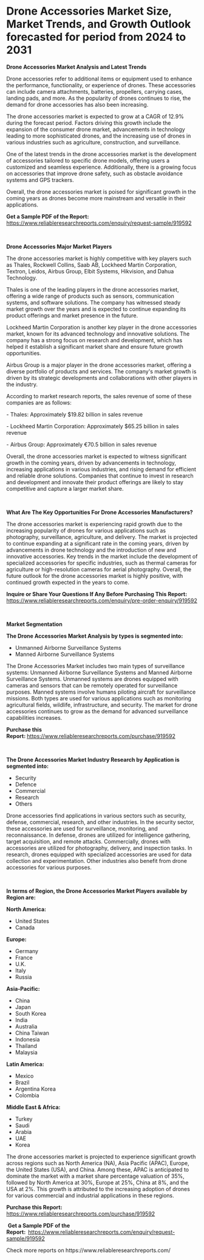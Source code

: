 <p><h1>Drone Accessories Market Size, Market Trends, and Growth Outlook forecasted for period from 2024 to 2031</h1></p><p><strong>Drone Accessories Market Analysis and Latest Trends</strong></p>
<p><p>Drone accessories refer to additional items or equipment used to enhance the performance, functionality, or experience of drones. These accessories can include camera attachments, batteries, propellers, carrying cases, landing pads, and more. As the popularity of drones continues to rise, the demand for drone accessories has also been increasing.</p><p>The drone accessories market is expected to grow at a CAGR of 12.9% during the forecast period. Factors driving this growth include the expansion of the consumer drone market, advancements in technology leading to more sophisticated drones, and the increasing use of drones in various industries such as agriculture, construction, and surveillance.</p><p>One of the latest trends in the drone accessories market is the development of accessories tailored to specific drone models, offering users a customized and seamless experience. Additionally, there is a growing focus on accessories that improve drone safety, such as obstacle avoidance systems and GPS trackers.</p><p>Overall, the drone accessories market is poised for significant growth in the coming years as drones become more mainstream and versatile in their applications.</p></p>
<p><strong>Get a Sample PDF of the Report:&nbsp;</strong> <a href="https://www.reliableresearchreports.com/enquiry/request-sample/919592">https://www.reliableresearchreports.com/enquiry/request-sample/919592</a></p>
<p>&nbsp;</p>
<p><strong>Drone Accessories Major Market Players</strong></p>
<p><p>The drone accessories market is highly competitive with key players such as Thales, Rockwell Collins, Saab AB, Lockheed Martin Corporation, Textron, Leidos, Airbus Group, Elbit Systems, Hikvision, and Dahua Technology. </p><p>Thales is one of the leading players in the drone accessories market, offering a wide range of products such as sensors, communication systems, and software solutions. The company has witnessed steady market growth over the years and is expected to continue expanding its product offerings and market presence in the future. </p><p>Lockheed Martin Corporation is another key player in the drone accessories market, known for its advanced technology and innovative solutions. The company has a strong focus on research and development, which has helped it establish a significant market share and ensure future growth opportunities.</p><p>Airbus Group is a major player in the drone accessories market, offering a diverse portfolio of products and services. The company's market growth is driven by its strategic developments and collaborations with other players in the industry. </p><p>According to market research reports, the sales revenue of some of these companies are as follows:</p><p>- Thales: Approximately $19.82 billion in sales revenue</p><p>- Lockheed Martin Corporation: Approximately $65.25 billion in sales revenue</p><p>- Airbus Group: Approximately €70.5 billion in sales revenue</p><p>Overall, the drone accessories market is expected to witness significant growth in the coming years, driven by advancements in technology, increasing applications in various industries, and rising demand for efficient and reliable drone solutions. Companies that continue to invest in research and development and innovate their product offerings are likely to stay competitive and capture a larger market share.</p></p>
<p>&nbsp;</p>
<p><strong>What Are The Key Opportunities For Drone Accessories Manufacturers?</strong></p>
<p><p>The drone accessories market is experiencing rapid growth due to the increasing popularity of drones for various applications such as photography, surveillance, agriculture, and delivery. The market is projected to continue expanding at a significant rate in the coming years, driven by advancements in drone technology and the introduction of new and innovative accessories. Key trends in the market include the development of specialized accessories for specific industries, such as thermal cameras for agriculture or high-resolution cameras for aerial photography. Overall, the future outlook for the drone accessories market is highly positive, with continued growth expected in the years to come.</p></p>
<p><strong>Inquire or Share Your Questions If Any Before Purchasing This Report:</strong> <a href="https://www.reliableresearchreports.com/enquiry/pre-order-enquiry/919592">https://www.reliableresearchreports.com/enquiry/pre-order-enquiry/919592</a></p>
<p>&nbsp;</p>
<p><strong>Market Segmentation</strong></p>
<p><strong>The Drone Accessories Market Analysis by types is segmented into:</strong></p>
<p><ul><li>Unmanned Airborne Surveillance Systems</li><li>Manned Airborne Surveillance Systems</li></ul></p>
<p><p>The Drone Accessories Market includes two main types of surveillance systems: Unmanned Airborne Surveillance Systems and Manned Airborne Surveillance Systems. Unmanned systems are drones equipped with cameras and sensors that can be remotely operated for surveillance purposes. Manned systems involve humans piloting aircraft for surveillance missions. Both types are used for various applications such as monitoring agricultural fields, wildlife, infrastructure, and security. The market for drone accessories continues to grow as the demand for advanced surveillance capabilities increases.</p></p>
<p><strong>Purchase this Report:&nbsp;</strong><a href="https://www.reliableresearchreports.com/purchase/919592">https://www.reliableresearchreports.com/purchase/919592</a></p>
<p>&nbsp;</p>
<p><strong>The Drone Accessories Market Industry Research by Application is segmented into:</strong></p>
<p><ul><li>Security</li><li>Defence</li><li>Commercial</li><li>Research</li><li>Others</li></ul></p>
<p><p>Drone accessories find applications in various sectors such as security, defense, commercial, research, and other industries. In the security sector, these accessories are used for surveillance, monitoring, and reconnaissance. In defense, drones are utilized for intelligence gathering, target acquisition, and remote attacks. Commercially, drones with accessories are utilized for photography, delivery, and inspection tasks. In research, drones equipped with specialized accessories are used for data collection and experimentation. Other industries also benefit from drone accessories for various purposes.</p></p>
<p>&nbsp;</p>
<p><strong>In terms of Region, the Drone Accessories Market Players available by Region are:</strong></p>
<p>
    <p> <strong> North America: </strong>
        <ul>
            <li>United States</li>
            <li>Canada</li>
        </ul>
        </p> 
    <p> <strong> Europe: </strong>
        <ul>
            <li>Germany</li>
            <li>France</li>
            <li>U.K.</li>
            <li>Italy</li>
            <li>Russia</li>
        </ul>
        </p> 
    <p> <strong> Asia-Pacific: </strong>
        <ul>
            <li>China</li>
            <li>Japan</li>
            <li>South Korea</li>
            <li>India</li>
            <li>Australia</li>
            <li>China Taiwan</li>
            <li>Indonesia</li>
            <li>Thailand</li>
            <li>Malaysia</li>
        </ul>
        </p> 
    <p> <strong> Latin America: </strong>
        <ul>
            <li>Mexico</li>
            <li>Brazil</li>
            <li>Argentina Korea</li>
            <li>Colombia</li>
        </ul>
        </p> 
    <p> <strong> Middle East & Africa: </strong>
        <ul>
            <li>Turkey</li>
            <li>Saudi</li>
            <li>Arabia</li>
            <li>UAE</li>
            <li>Korea</li>
        </ul>
    </p>
    </p>
<p><p>The drone accessories market is projected to experience significant growth across regions such as North America (NA), Asia Pacific (APAC), Europe, the United States (USA), and China. Among these, APAC is anticipated to dominate the market with a market share percentage valuation of 35%, followed by North America at 30%, Europe at 25%, China at 8%, and the USA at 2%. This growth is attributed to the increasing adoption of drones for various commercial and industrial applications in these regions.</p></p>
<p><strong>Purchase this Report: </strong><a href="https://www.reliableresearchreports.com/purchase/919592">https://www.reliableresearchreports.com/purchase/919592</a></p>
<p>&nbsp;<strong>Get a Sample PDF of the Report:&nbsp;&nbsp;</strong><a href="https://www.reliableresearchreports.com/enquiry/request-sample/919592">https://www.reliableresearchreports.com/enquiry/request-sample/919592</a></p>
<p><strong></strong></p>
<p>Check more reports on https://www.reliableresearchreports.com/</p>